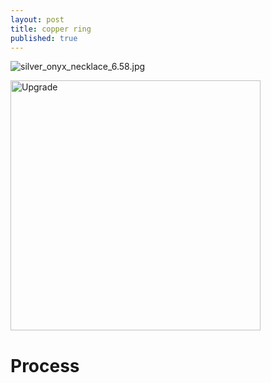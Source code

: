 ```yaml
---
layout: post
title: copper ring
published: true
---
```

![silver_onyx_necklace_6.58.jpg]({{site.baseurl}}/images/jewelry/necklace/silver_onyx_necklace_6.58.jpg)

<img src="{{ site.baseurl }}/images/jewelry/rings/flat_copper_7.5.jpg" alt="Upgrade" style="width: 400px;"/>
<!--more-->

# Process
